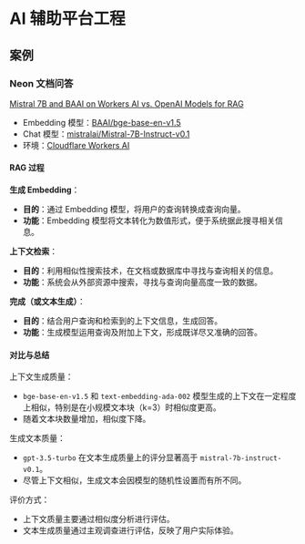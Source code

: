 # AI 辅助平台工程

## 案例

### Neon 文档问答

[Mistral 7B and BAAI on Workers AI vs. OpenAI Models for RAG](https://neon.tech/blog/mistral-7b-and-baai-on-workers-ai-vs-openai-models-for-rag)

- Embedding 模型：[BAAI/bge-base-en-v1.5](https://huggingface.co/BAAI/bge-base-en-v1.5)
- Chat 模型：[mistralai/Mistral-7B-Instruct-v0.1](https://huggingface.co/mistralai/Mistral-7B-Instruct-v0.1)
- 环境：[Cloudflare Workers AI](https://developers.cloudflare.com/workers-ai/)

#### RAG 过程

**生成 Embedding**：
  - **目的**：通过 Embedding 模型，将用户的查询转换成查询向量。
  - **功能**：Embedding 模型将文本转化为数值形式，便于系统据此搜寻相关信息。

**上下文检索**：
  - **目的**：利用相似性搜索技术，在文档或数据库中寻找与查询相关的信息。
  - **功能**：系统会从外部资源中搜索，寻找与查询向量高度一致的数据。

**完成（或文本生成）**：
  - **目的**：结合用户查询和检索到的上下文信息，生成回答。
  - **功能**：生成模型运用查询及附加上下文，形成既详尽又准确的回答。

#### 对比与总结

上下文生成质量：

- `bge-base-en-v1.5` 和 `text-embedding-ada-002` 模型生成的上下文在一定程度上相似，特别是在小规模文本块（k=3）时相似度更高。
- 随着文本块数量增加，相似度下降。

生成文本质量：

- `gpt-3.5-turbo` 在文本生成质量上的评分显著高于 `mistral-7b-instruct-v0.1`。
- 尽管上下文相似，生成文本会因模型的随机性设置而有所不同。

评价方式：

- 上下文质量主要通过相似度分析进行评估。
- 文本生成质量通过主观调查进行评估，反映了用户实际体验。



